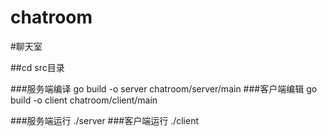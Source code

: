 # chatroom

#聊天室

##cd src目录

   ###服务端编译
    go build -o server chatroom/server/main
   ###客户端编辑
    go build -o client chatroom/client/main

   ###服务端运行
    ./server
   ###客户端运行
    ./client
